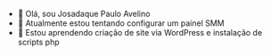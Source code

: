 - 👋 Olá, sou Josadaque Paulo Avelino
- 👀 Atualmente estou tentando configurar um painel SMM
- 🌱 Estou aprendendo criação de site via WordPress e instalação de scripts php
